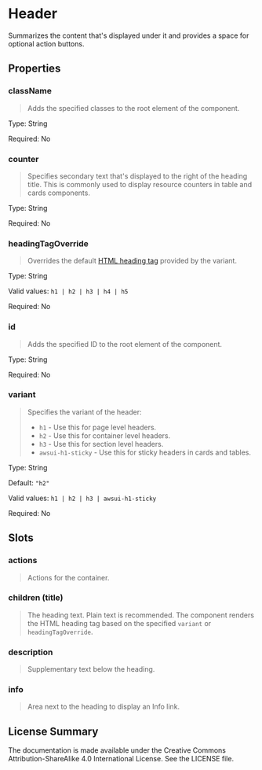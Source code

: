 # Header

Summarizes the content that's displayed under it and provides a space for optional action buttons. 



## Properties



### className

> Adds the specified classes to the root element of the component.

Type: String

Required: No


### counter

> Specifies secondary text that's displayed to the right of the heading title. This is commonly used
> to display resource counters in table and cards components.

Type: String

Required: No


### headingTagOverride

> Overrides the default [HTML heading tag](https://developer.mozilla.org/en-US/docs/Web/HTML/Element/Heading_Elements)
> provided by the variant.

Type: String

Valid values: `h1 | h2 | h3 | h4 | h5`

Required: No


### id

> Adds the specified ID to the root element of the component.

Type: String

Required: No


### variant

> Specifies the variant of the header:
> * `h1` - Use this for page level headers.
> * `h2` - Use this for container level headers.
> * `h3` - Use this for section level headers.
> * `awsui-h1-sticky` - Use this for sticky headers in cards and tables.

Type: String

Default: `"h2"`

Valid values: `h1 | h2 | h3 | awsui-h1-sticky`

Required: No





## Slots



### actions

> Actions for the container.




### children (title)

> The heading text. Plain text is recommended. The component renders the
> HTML heading tag based on the specified `variant` or `headingTagOverride`.




### description

> Supplementary text below the heading.




### info

> Area next to the heading to display an Info link.









## License Summary

The documentation is made available under the Creative Commons Attribution-ShareAlike 4.0 International License. See the LICENSE file.
